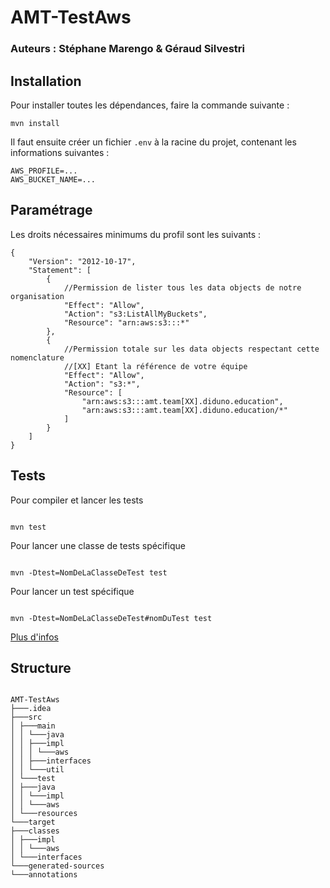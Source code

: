 # AMT-TestAws

### Auteurs : Stéphane Marengo & Géraud Silvestri

## Installation

Pour installer toutes les dépendances, faire la commande suivante :

```
mvn install
```

Il faut ensuite créer un fichier `.env` à la racine du projet, contenant les informations suivantes :

```
AWS_PROFILE=...
AWS_BUCKET_NAME=...
```

## Paramétrage

Les droits nécessaires minimums du profil sont les suivants :

```
{
    "Version": "2012-10-17",
    "Statement": [
        {
            //Permission de lister tous les data objects de notre organisation
            "Effect": "Allow",
            "Action": "s3:ListAllMyBuckets",
            "Resource": "arn:aws:s3:::*"
        },
        {   
            //Permission totale sur les data objects respectant cette nomenclature
            //[XX] Etant la référence de votre équipe
            "Effect": "Allow",
            "Action": "s3:*",
            "Resource": [
                "arn:aws:s3:::amt.team[XX].diduno.education",
                "arn:aws:s3:::amt.team[XX].diduno.education/*"
            ]
        }
    ]
}

```

## Tests

Pour compiler et lancer les tests

```

mvn test

```

Pour lancer une classe de tests spécifique

```

mvn -Dtest=NomDeLaClasseDeTest test

```

Pour lancer un test spécifique

```

mvn -Dtest=NomDeLaClasseDeTest#nomDuTest test

```

[Plus d'infos](https://maven.apache.org/surefire/maven-surefire-plugin/examples/single-test.html)

## Structure

```

AMT-TestAws
├───.idea
├───src
│ ├───main
│ │ └───java
│ │ ├───impl
│ │ │ └───aws
│ │ ├───interfaces
│ │ └───util
│ └───test
│ ├───java
│ │ └───impl
│ │ └───aws
│ └───resources
└───target
├───classes
│ ├───impl
│ │ └───aws
│ └───interfaces
└───generated-sources
└───annotations

```
